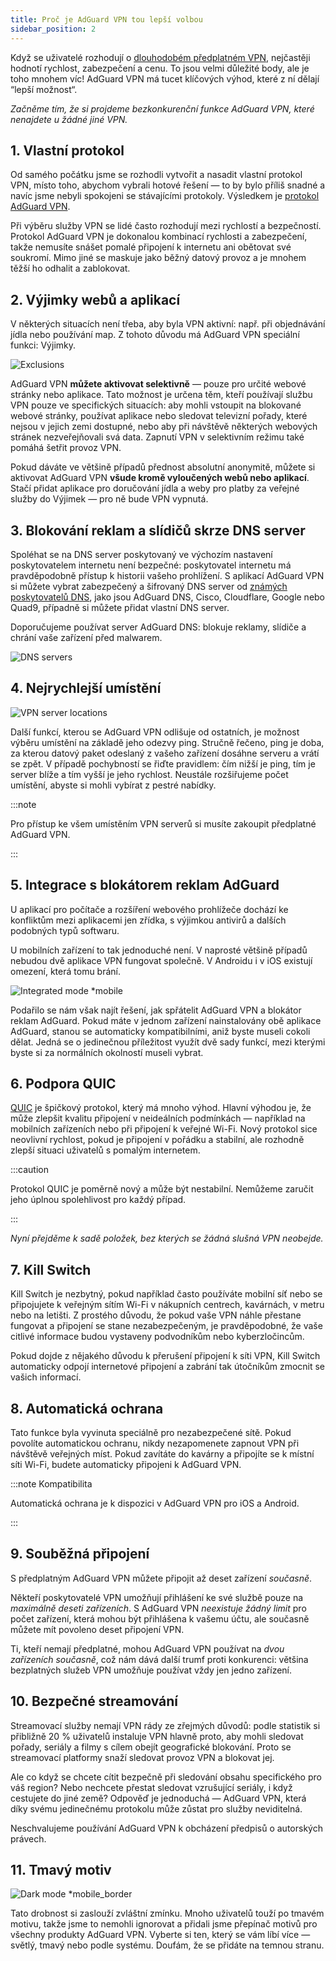 ```yaml
---
title: Proč je AdGuard VPN tou lepší volbou
sidebar_position: 2
---
```


Když se uživatelé rozhodují o [dlouhodobém předplatném VPN](/general/subscription), nejčastěji hodnotí rychlost, zabezpečení a cenu. To jsou velmi důležité body, ale je toho mnohem víc! AdGuard VPN má tucet klíčových výhod, které z ní dělají “lepší možnost“.

*Začněme tím, že si projdeme bezkonkurenční funkce AdGuard VPN, které nenajdete u žádné jiné VPN.*

## 1. Vlastní protokol

Od samého počátku jsme se rozhodli vytvořit a nasadit vlastní protokol VPN, místo toho, abychom vybrali hotové řešení — to by bylo příliš snadné a navíc jsme nebyli spokojeni se stávajícími protokoly. Výsledkem je [protokol AdGuard VPN](/general/adguard-vpn-protocol).

Při výběru služby VPN se lidé často rozhodují mezi rychlostí a bezpečností. Protokol AdGuard VPN je dokonalou kombinací rychlosti a zabezpečení, takže nemusíte snášet pomalé připojení k internetu ani obětovat své soukromí. Mimo jiné se maskuje jako běžný datový provoz a je mnohem těžší ho odhalit a zablokovat.

## 2. Výjimky webů a aplikací

V některých situacích není třeba, aby byla VPN aktivní: např. při objednávání jídla nebo používání map. Z tohoto důvodu má AdGuard VPN speciální funkci: Výjimky.

![Exclusions](https://cdn.adguard.com/content/blog/articles/adguard-vpn/exclusions-en.png)

AdGuard VPN **můžete aktivovat selektivně** — pouze pro určité webové stránky nebo aplikace. Tato možnost je určena těm, kteří používají službu VPN pouze ve specifických situacích: aby mohli vstoupit na blokované webové stránky, používat aplikace nebo sledovat televizní pořady, které nejsou v jejich zemi dostupné, nebo aby při návštěvě některých webových stránek nezveřejňovali svá data. Zapnutí VPN v selektivním režimu také pomáhá šetřit provoz VPN.

Pokud dáváte ve většině případů přednost absolutní anonymitě, můžete si aktivovat AdGuard VPN **všude kromě vyloučených webů nebo aplikací**. Stačí přidat aplikace pro doručování jídla a weby pro platby za veřejné služby do Výjimek — pro ně bude VPN vypnutá.

## 3. Blokování reklam a slídičů skrze DNS server

Spoléhat se na DNS server poskytovaný ve výchozím nastavení poskytovatelem internetu není bezpečné: poskytovatel internetu má pravděpodobně přístup k historii vašeho prohlížení. S aplikací AdGuard VPN si můžete vybrat zabezpečený a šifrovaný DNS server od [známých poskytovatelů DNS](https://adguard-dns.io/kb/general/dns-providers/), jako jsou AdGuard DNS, Cisco, Cloudflare, Google nebo Quad9, případně si můžete přidat vlastní DNS server.

Doporučujeme používat server AdGuard DNS: blokuje reklamy, slídiče a chrání vaše zařízení před malwarem.

![DNS servers](https://cdn.adguard-vpn.com/blog/new/lkarpag_dns_screen_en.png)

## 4. Nejrychlejší umístění

![VPN server locations](https://cdn.adguard.com/content/blog/articles/adguard-vpn/locations-en.png)

Další funkcí, kterou se AdGuard VPN odlišuje od ostatních, je možnost výběru umístění na základě jeho odezvy ping. Stručně řečeno, ping je doba, za kterou datový paket odeslaný z vašeho zařízení dosáhne serveru a vrátí se zpět. V případě pochybností se řiďte pravidlem: čím nižší je ping, tím je server blíže a tím vyšší je jeho rychlost. Neustále rozšiřujeme počet umístění, abyste si mohli vybírat z pestré nabídky.

:::note

Pro přístup ke všem umístěním VPN serverů si musíte zakoupit předplatné AdGuard VPN.

:::

## 5. Integrace s blokátorem reklam AdGuard

U aplikací pro počítače a rozšíření webového prohlížeče dochází ke konfliktům mezi aplikacemi jen zřídka, s výjimkou antivirů a dalších podobných typů softwaru.

U mobilních zařízení to tak jednoduché není. V naprosté většině případů nebudou dvě aplikace VPN fungovat společně. V Androidu i v iOS existují omezení, která tomu brání.

![Integrated mode *mobile](https://cdn.adguard.com/content/blog/articles/adguard-vpn/integration-en.png)

Podařilo se nám však najít řešení, jak spřátelit AdGuard VPN a blokátor reklam AdGuard. Pokud máte v jednom zařízení nainstalovány obě aplikace AdGuard, stanou se automaticky kompatibilními, aniž byste museli cokoli dělat. Jedná se o jedinečnou příležitost využít dvě sady funkcí, mezi kterými byste si za normálních okolností museli vybrat.

## 6. Podpora QUIC

[QUIC](https://adguard-dns.io/en/blog/dns-over-quic.html#whatisquic) je špičkový protokol, který má mnoho výhod. Hlavní výhodou je, že může zlepšit kvalitu připojení v neideálních podmínkách — například na mobilních zařízeních nebo při připojení k veřejné Wi-Fi. Nový protokol sice neovlivní rychlost, pokud je připojení v pořádku a stabilní, ale rozhodně zlepší situaci uživatelů s pomalým internetem.

:::caution

Protokol QUIC je poměrně nový a může být nestabilní. Nemůžeme zaručit jeho úplnou spolehlivost pro každý případ.

:::

*Nyní přejděme k sadě položek, bez kterých se žádná slušná VPN neobejde.*

## 7. Kill Switch

Kill Switch je nezbytný, pokud například často používáte mobilní síť nebo se připojujete k veřejným sítím Wi-Fi v nákupních centrech, kavárnách, v metru nebo na letišti. Z prostého důvodu, že pokud vaše VPN náhle přestane fungovat a připojení se stane nezabezpečeným, je pravděpodobné, že vaše citlivé informace budou vystaveny podvodníkům nebo kyberzločincům.

Pokud dojde z nějakého důvodu k přerušení připojení k síti VPN, Kill Switch automaticky odpojí internetové připojení a zabrání tak útočníkům zmocnit se vašich informací.

## 8. Automatická ochrana

Tato funkce byla vyvinuta speciálně pro nezabezpečené sítě. Pokud povolíte automatickou ochranu, nikdy nezapomenete zapnout VPN při návštěvě veřejných míst. Pokud zavítáte do kavárny a připojíte se k místní síti Wi-Fi, budete automaticky připojeni k AdGuard VPN.

:::note Kompatibilita

Automatická ochrana je k dispozici v AdGuard VPN pro iOS a Android.

:::

## 9. Souběžná připojení

S předplatným AdGuard VPN můžete připojit až deset zařízení *současně*.

Někteří poskytovatelé VPN umožňují přihlášení ke své službě pouze na *maximálně deseti zařízeních*. S AdGuard VPN *neexistuje žádný limit* pro počet zařízení, která mohou být přihlášena k vašemu účtu, ale současně můžete mít povoleno deset připojení VPN.

Ti, kteří nemají předplatné, mohou AdGuard VPN používat na *dvou zařízeních současně*, což nám dává další trumf proti konkurenci: většina bezplatných služeb VPN umožňuje používat vždy jen jedno zařízení.

## 10. Bezpečné streamování

Streamovací služby nemají VPN rády ze zřejmých důvodů: podle statistik si přibližně 20 % uživatelů instaluje VPN hlavně proto, aby mohli sledovat pořady, seriály a filmy s cílem obejít geografické blokování. Proto se streamovací platformy snaží sledovat provoz VPN a blokovat jej.

Ale co když se chcete cítit bezpečně při sledování obsahu specifického pro váš region? Nebo nechcete přestat sledovat vzrušující seriály, i když cestujete do jiné země? Odpověď je jednoduchá — AdGuard VPN, která díky svému jedinečnému protokolu může zůstat pro služby neviditelná.

Neschvalujeme používání AdGuard VPN k obcházení předpisů o autorských právech.

## 11. Tmavý motiv

![Dark mode *mobile_border](https://cdn.adguardvpn.com/public/Adguard/Blog/vpn/main_en_black.png)

Tato drobnost si zaslouží zvláštní zmínku. Mnoho uživatelů touží po tmavém motivu, takže jsme to nemohli ignorovat a přidali jsme přepínač motivů pro všechny produkty AdGuard VPN. Vyberte si ten, který se vám líbí více — světlý, tmavý nebo podle systému. Doufám, že se přidáte na temnou stranu.
